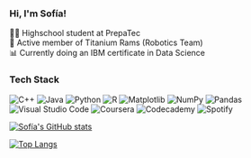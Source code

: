 

### Hi, I'm Sofía!

👩‍💻 Highschool student at PrepaTec<br/>
🦾 Active member of Titanium Rams (Robotics Team)<br/>
📊 Currently doing an IBM certificate in Data Science<br/>

### Tech Stack
![C++](https://img.shields.io/badge/c++-%2300599C.svg?style=for-the-badge&logo=c%2B%2B&logoColor=white)
![Java](https://img.shields.io/badge/java-%23ED8B00.svg?style=for-the-badge&logo=openjdk&logoColor=white)
![Python](https://img.shields.io/badge/python-3670A0?style=for-the-badge&logo=python&logoColor=ffdd54)
![R](https://img.shields.io/badge/r-%23276DC3.svg?style=for-the-badge&logo=r&logoColor=white)
![Matplotlib](https://img.shields.io/badge/Matplotlib-%23ffffff.svg?style=for-the-badge&logo=Matplotlib&logoColor=black)
![NumPy](https://img.shields.io/badge/numpy-%23013243.svg?style=for-the-badge&logo=numpy&logoColor=white)
![Pandas](https://img.shields.io/badge/pandas-%23150458.svg?style=for-the-badge&logo=pandas&logoColor=white)<br/>
![Visual Studio Code](https://img.shields.io/badge/Visual%20Studio%20Code-0078d7.svg?style=for-the-badge&logo=visual-studio-code&logoColor=white)
![Coursera](https://img.shields.io/badge/Coursera-%230056D2.svg?style=for-the-badge&logo=Coursera&logoColor=white)
![Codecademy](https://img.shields.io/badge/Codecademy-FFF0E5?style=for-the-badge&logo=codecademy&logoColor=1F243A)
![Spotify](https://img.shields.io/badge/Spotify-1ED760?style=for-the-badge&logo=spotify&logoColor=white)
<br/>

[![Sofía's GitHub stats](https://github-readme-stats.vercel.app/api?username=soffsalass&theme=radical&show_icons=true)](https://github.com/anuraghazra/github-readme-stats)<br/>

[![Top Langs](https://github-readme-stats.vercel.app/api/top-langs/?username=soffsalass&layout=compact&theme=moltack&show_icons=true)](https://github.com/anuraghazra/github-readme-stats)
